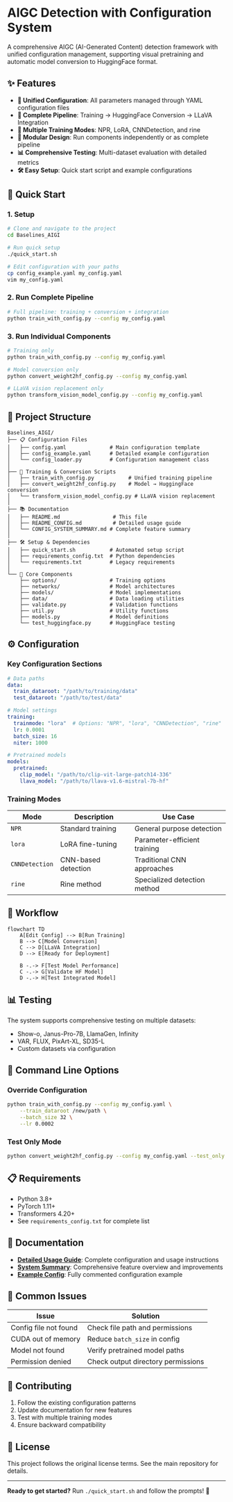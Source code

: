 # AIGC Detection with Configuration System

A comprehensive AIGC (AI-Generated Content) detection framework with unified configuration management, supporting visual pretraining and automatic model conversion to HuggingFace format.

## ✨ Features

- **🔧 Unified Configuration**: All parameters managed through YAML configuration files
- **🚀 Complete Pipeline**: Training → HuggingFace Conversion → LLaVA Integration
- **🎯 Multiple Training Modes**: NPR, LoRA, CNNDetection, and rine
- **🔄 Modular Design**: Run components independently or as complete pipeline
- **📊 Comprehensive Testing**: Multi-dataset evaluation with detailed metrics
- **🛠️ Easy Setup**: Quick start script and example configurations

## 🚀 Quick Start

### 1. Setup
```bash
# Clone and navigate to the project
cd Baselines_AIGI

# Run quick setup
./quick_start.sh

# Edit configuration with your paths
cp config_example.yaml my_config.yaml
vim my_config.yaml
```

### 2. Run Complete Pipeline
```bash
# Full pipeline: training + conversion + integration
python train_with_config.py --config my_config.yaml
```

### 3. Run Individual Components
```bash
# Training only
python train_with_config.py --config my_config.yaml

# Model conversion only
python convert_weight2hf_config.py --config my_config.yaml

# LLaVA vision replacement only
python transform_vision_model_config.py --config my_config.yaml
```

## 📁 Project Structure

```
Baselines_AIGI/
├── 📋 Configuration Files
│   ├── config.yaml              # Main configuration template
│   ├── config_example.yaml      # Detailed example configuration
│   └── config_loader.py         # Configuration management class
│
├── 🎯 Training & Conversion Scripts  
│   ├── train_with_config.py           # Unified training pipeline
│   ├── convert_weight2hf_config.py    # Model → HuggingFace conversion
│   └── transform_vision_model_config.py # LLaVA vision replacement
│
├── 📚 Documentation
│   ├── README.md                 # This file
│   ├── README_CONFIG.md          # Detailed usage guide
│   └── CONFIG_SYSTEM_SUMMARY.md # Complete feature summary
│
├── 🛠️ Setup & Dependencies
│   ├── quick_start.sh           # Automated setup script
│   ├── requirements_config.txt  # Python dependencies
│   └── requirements.txt         # Legacy requirements
│
└── 🧠 Core Components
    ├── options/                 # Training options
    ├── networks/                # Model architectures  
    ├── models/                  # Model implementations
    ├── data/                    # Data loading utilities
    ├── validate.py              # Validation functions
    ├── util.py                  # Utility functions
    ├── models.py                # Model definitions
    └── test_huggingface.py      # HuggingFace testing
```

## ⚙️ Configuration

### Key Configuration Sections

```yaml
# Data paths
data:
  train_dataroot: "/path/to/training/data"
  test_dataroot: "/path/to/test/data"

# Model settings
training:
  trainmode: "lora"  # Options: "NPR", "lora", "CNNDetection", "rine"
  lr: 0.0001
  batch_size: 16
  niter: 1000

# Pretrained models
models:
  pretrained:
    clip_model: "/path/to/clip-vit-large-patch14-336"
    llava_model: "/path/to/llava-v1.6-mistral-7b-hf"
```

### Training Modes

| Mode | Description | Use Case |
|------|-------------|----------|
| `NPR` | Standard training | General purpose detection |
| `lora` | LoRA fine-tuning | Parameter-efficient training |
| `CNNDetection` | CNN-based detection | Traditional CNN approaches |
| `rine` | Rine method | Specialized detection method |

## 🎯 Workflow

```mermaid
flowchart TD
    A[Edit Config] --> B[Run Training]
    B --> C[Model Conversion]
    C --> D[LLaVA Integration]
    D --> E[Ready for Deployment]
    
    B -.-> F[Test Model Performance]
    C -.-> G[Validate HF Model]
    D -.-> H[Test Integrated Model]
```

## 📊 Testing

The system supports comprehensive testing on multiple datasets:

- Show-o, Janus-Pro-7B, LlamaGen, Infinity
- VAR, FLUX, PixArt-XL, SD35-L
- Custom datasets via configuration

## 🔧 Command Line Options

### Override Configuration
```bash
python train_with_config.py --config my_config.yaml \
    --train_dataroot /new/path \
    --batch_size 32 \
    --lr 0.0002
```

### Test Only Mode
```bash
python convert_weight2hf_config.py --config my_config.yaml --test_only
```

## 📋 Requirements

- Python 3.8+
- PyTorch 1.11+
- Transformers 4.20+
- See `requirements_config.txt` for complete list

## 📖 Documentation

- **[Detailed Usage Guide](README_CONFIG.md)**: Complete configuration and usage instructions
- **[System Summary](CONFIG_SYSTEM_SUMMARY.md)**: Comprehensive feature overview and improvements
- **[Example Config](config_example.yaml)**: Fully commented configuration example

## 🚨 Common Issues

| Issue | Solution |
|-------|----------|
| Config file not found | Check file path and permissions |
| CUDA out of memory | Reduce `batch_size` in config |
| Model not found | Verify pretrained model paths |
| Permission denied | Check output directory permissions |

## 🤝 Contributing

1. Follow the existing configuration patterns
2. Update documentation for new features
3. Test with multiple training modes
4. Ensure backward compatibility

## 📄 License

This project follows the original license terms. See the main repository for details.

---

**Ready to get started?** Run `./quick_start.sh` and follow the prompts! 🚀 